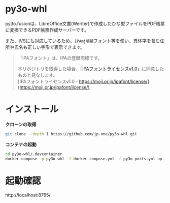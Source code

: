 # py3o-whl

py3o.fusionは、LibreOffice文書(Weriter)で作成したひな型ファイルをPDF帳票に変換できるPDF帳票作成サーバーです。

また、IVSにも対応しているため、`IPAmj明朝`フォント等を使い、異体字を含む住所や氏名も正しい字形で表示できます。

> 「IPAフォント」は、IPAの登録商標です。  
>   
> 本リポジトリを取得した場合、[「IPAフォントライセンスv1.0」](https://moji.or.jp/ipafont/license/)に同意したものと見なします。  
> [IPAフォントライセンスv1.0 - https://moji.or.jp/ipafont/license/](https://moji.or.jp/ipafont/license/)  
 

# インストール

**クローンの取得**

```bash
git clone --depth 1 https://github.com/jp-one/py3o-whl.git
```

**コンテナの起動**

```bash
cd py3o-whl/.devcontainer
docker-compose -p py3o-whl -f docker-compose.yml -f py3o-ports.yml up
```

# 起動確認

http://localhost:8765/
